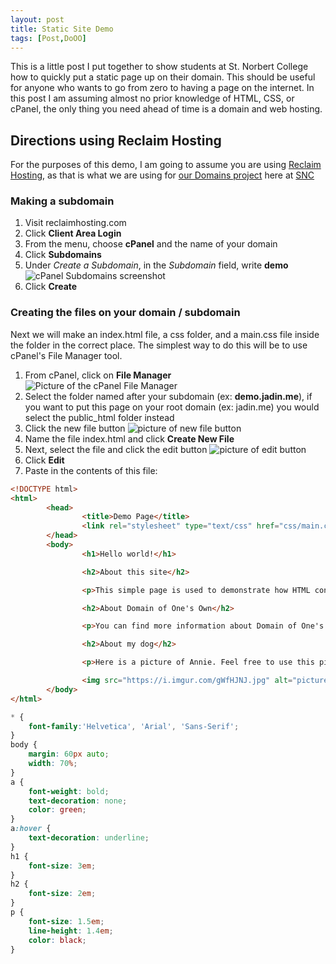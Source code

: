 ```yaml
---
layout: post
title: Static Site Demo
tags: [Post,DoOO]
---
```

This is a little post I put together to show students at St. Norbert College how to quickly put a static page up on their domain. This should be useful for anyone who wants to go from zero to having a page on the internet. In this post I am assuming almost no prior knowledge of HTML, CSS, or cPanel, the only thing you need ahead of time is a domain and web hosting.

## Directions using Reclaim Hosting

For the purposes of this demo, I am going to assume you are using [Reclaim Hosting](https://reclaimhosting.com), as that is what we are using for [our Domains project](knight.domains) here at [SNC](snc.edu)

### Making a subdomain
1. Visit reclaimhosting.com
2. Click **Client Area Login**
3. From the menu, choose **cPanel** and the name of your domain
4. Click **Subdomains**
5. Under _Create a Subdomain_, in the _Subdomain_ field, write **demo**
![cPanel Subdomains screenshot](https://i.imgur.com/WSgJUTC.png)
6. Click **Create**

### Creating the files on your domain / subdomain

Next we will make an index.html file, a css folder, and a main.css file inside the folder in the correct place. The simplest way to do this will be to use cPanel's File Manager tool.

1. From cPanel, click on **File Manager**
![Picture of the cPanel File Manager](https://i.imgur.com/0JXPNAK.png)
2. Select the folder named after your subdomain (ex: **demo.jadin.me**), if you want to put this page on your root domain (ex: jadin.me) you would select the public_html folder instead
3. Click the new file button ![picture of new file button](https://i.imgur.com/e5cOxXl.png)
4. Name the file index.html and click **Create New File**
5. Next, select the file and click the edit button ![picture of edit button](https://i.imgur.com/ucduek5.png)
6. Click **Edit**
7. Paste in the contents of this file:
```html
<!DOCTYPE html>
<html>
        <head>
                <title>Demo Page</title>
                <link rel="stylesheet" type="text/css" href="css/main.css">
        </head>
        <body>
                <h1>Hello world!</h1>

                <h2>About this site</h2>

                <p>This simple page is used to demonstrate how HTML controls the content on a webpage, and how CSS applies styling to the page. You can view or download all (both) of the files needed for this page on my <a href="https://github.com/TaylorJadin/html-css-demo">Github Repository</a>. The repository also includes basic instructions on hosting these files on your domain or subdomain if you are using Reclaim Hosting.</p>

                <h2>About Domain of One's Own</h2>

                <p>You can find more information about Domain of One's Own at St. Norbert College at <a href="http://knight.domains">knight.domains</a>.</p>

                <h2>About my dog</h2>

                <p>Here is a picture of Annie. Feel free to use this picture on your own site. When you are making a website, only use images that you have permission to use.</p>

                <img src="https://i.imgur.com/gWfHJNJ.jpg" alt="picture of my dog">
        </body>
</html>
```





```css
* {
    font-family:'Helvetica', 'Arial', 'Sans-Serif';
}
body {
    margin: 60px auto;
    width: 70%;
}
a {
    font-weight: bold;
    text-decoration: none;
    color: green;
}
a:hover {
    text-decoration: underline;
}
h1 {
    font-size: 3em;
}
h2 {
    font-size: 2em;
}
p {
    font-size: 1.5em;
    line-height: 1.4em;
    color: black;
}
```